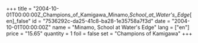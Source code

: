 +++
title = "2004-10-01T00:00:00Z_Champions_of_Kamigawa_Minamo,_School_at_Water's_Edge_[en]_false"
id = "7536292c-da25-41c8-ba28-1e35758a7f3d"
date = "2004-10-01T00:00:00Z"
name = "Minamo, School at Water's Edge"
lang = ["en"]
price = "15.65"
quantity = 1
foil = false
set = "Champions of Kamigawa"
+++

